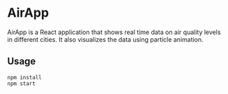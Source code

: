# AirApp

AirApp is a React application that shows real time data on air quality levels in different cities. It also visualizes the data using particle animation.

## Usage

```npm
npm install
npm start
```
